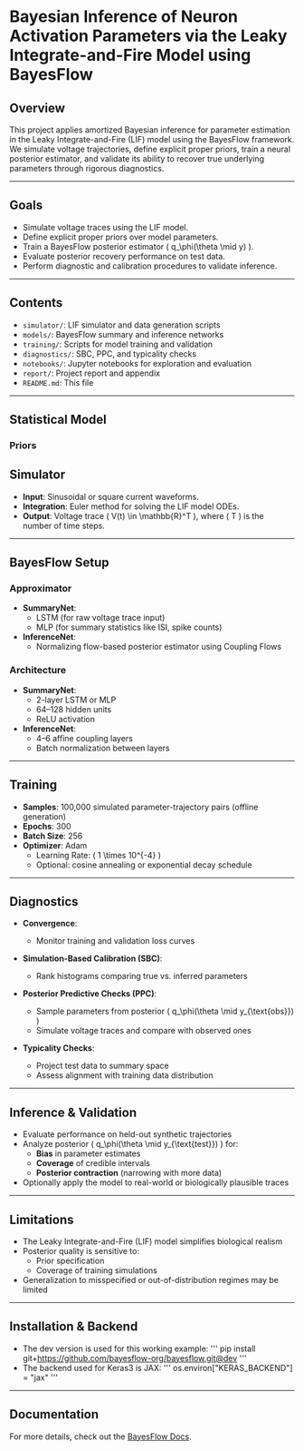 # Bayesian Inference of Neuron Activation Parameters via the Leaky Integrate-and-Fire Model using BayesFlow

## Overview

This project applies amortized Bayesian inference for parameter estimation in the Leaky Integrate-and-Fire (LIF) model using the BayesFlow framework. We simulate voltage trajectories, define explicit proper priors, train a neural posterior estimator, and validate its ability to recover true underlying parameters through rigorous diagnostics.

---

## Goals

- Simulate voltage traces using the LIF model.
- Define explicit proper priors over model parameters.
- Train a BayesFlow posterior estimator \( q_\phi(\theta \mid y) \).
- Evaluate posterior recovery performance on test data.
- Perform diagnostic and calibration procedures to validate inference.

---

## Contents

- `simulator/`: LIF simulator and data generation scripts
- `models/`: BayesFlow summary and inference networks
- `training/`: Scripts for model training and validation
- `diagnostics/`: SBC, PPC, and typicality checks
- `notebooks/`: Jupyter notebooks for exploration and evaluation
- `report/`: Project report and appendix
- `README.md`: This file

---

## Statistical Model

### Priors

## Simulator

- **Input**: Sinusoidal or square current waveforms.
- **Integration**: Euler method for solving the LIF model ODEs.
- **Output**: Voltage trace \( V(t) \in \mathbb{R}^T \), where \( T \) is the number of time steps.

---

## BayesFlow Setup

### Approximator

- **SummaryNet**:  
  - LSTM (for raw voltage trace input)  
  - MLP (for summary statistics like ISI, spike counts)
- **InferenceNet**:  
  - Normalizing flow-based posterior estimator using Coupling Flows

### Architecture

- **SummaryNet**:  
  - 2-layer LSTM or MLP  
  - 64–128 hidden units  
  - ReLU activation
- **InferenceNet**:  
  - 4–6 affine coupling layers  
  - Batch normalization between layers

---

## Training

- **Samples**: 100,000 simulated parameter-trajectory pairs (offline generation)
- **Epochs**: 300
- **Batch Size**: 256
- **Optimizer**: Adam  
  - Learning Rate: \( 1 \times 10^{-4} \)  
  - Optional: cosine annealing or exponential decay schedule

---

## Diagnostics

- **Convergence**:  
  - Monitor training and validation loss curves

- **Simulation-Based Calibration (SBC)**:  
  - Rank histograms comparing true vs. inferred parameters

- **Posterior Predictive Checks (PPC)**:  
  - Sample parameters from posterior \( q_\phi(\theta \mid y_{\text{obs}}) \)  
  - Simulate voltage traces and compare with observed ones

- **Typicality Checks**:  
  - Project test data to summary space  
  - Assess alignment with training data distribution

---

## Inference & Validation

- Evaluate performance on held-out synthetic trajectories
- Analyze posterior \( q_\phi(\theta \mid y_{\text{test}}) \) for:
  - **Bias** in parameter estimates
  - **Coverage** of credible intervals
  - **Posterior contraction** (narrowing with more data)
- Optionally apply the model to real-world or biologically plausible traces

---

## Limitations

- The Leaky Integrate-and-Fire (LIF) model simplifies biological realism
- Posterior quality is sensitive to:
  - Prior specification
  - Coverage of training simulations
- Generalization to misspecified or out-of-distribution regimes may be limited

---

## Installation & Backend
- The dev version is used for this working example:
'''
pip install git+https://github.com/bayesflow-org/bayesflow.git@dev
'''
- The backend used for Keras3 is JAX:
'''
os.environ["KERAS_BACKEND"] = "jax"
'''

---

## Documentation

For more details, check out the [BayesFlow Docs](https://bayesflow.org/main/index.html).
